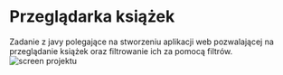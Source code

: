 # Przeglądarka książek
Zadanie z javy polegające na stworzeniu aplikacji web pozwalającej na przeglądanie książek oraz filtrowanie ich za pomocą filtrów.
![screen projektu]([[http://url/to/img.png](http://prntscr.com/VsYvwLo54WuT](https://github.com/ProudTurtle/Przegl-darka-ksi-ek-/blob/main/Screenshot_1.png?raw=true)))
